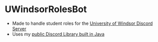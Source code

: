 # UWindsorRolesBot
* Made to handle student roles for the [University of Windsor Discord Server](https://discord.gg/Y8tsQXC)
* Uses my [public Discord Library built in Java](https://github.com/ideaeclipse/DiscordAPI4J)
